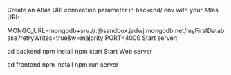 Create an Atlas URI connection parameter in backend/.env with your Atlas URI:

MONGO_URL=mongodb+srv://<username>:<password>@sandbox.jadwj.mongodb.net/myFirstDatabase?retryWrites=true&w=majority
PORT=4000
Start server:

cd backend
npm install
npm start
Start Web server

cd frontend
npm install
npm run server
